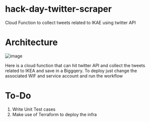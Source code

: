 # hack-day-twitter-scraper
Cloud Function to collect tweets related to IKAE using twitter API

# Architecture

![image](https://user-images.githubusercontent.com/30334967/204101587-428e3689-3b74-47a9-883a-3e8c5ab06468.png)

Here is a cloud function that can hit twitter API and collect the tweets related to IKEA and save in a Biggqery. 
To deploy just change the associated WIF and service account and run the workflow

# To-Do

1. Write Unit Test cases
2. Make use of Terraform to deploy the infra
